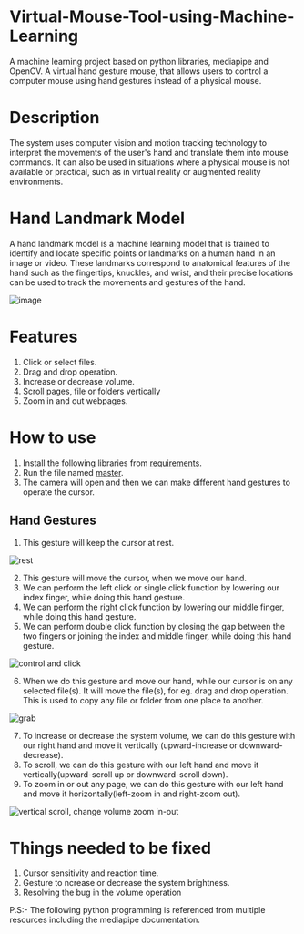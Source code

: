 # Virtual-Mouse-Tool-using-Machine-Learning
A machine learning project based on python libraries, mediapipe and OpenCV. A virtual hand gesture mouse, that allows users to control a computer mouse using hand gestures instead of a physical mouse.

# Description
The system uses computer vision and motion tracking technology to interpret the movements of the user's hand and translate them into mouse commands. It can also be used in situations where a physical mouse is not available or practical, such as in virtual reality or augmented reality environments.

# Hand Landmark Model
A hand landmark model is a machine learning model that is trained to identify and locate specific points or landmarks on a human hand in an image or video. These landmarks correspond to anatomical features of the hand such as the fingertips, knuckles, and wrist, and their precise locations can be used to track the movements and gestures of the hand.

![image](https://user-images.githubusercontent.com/116565203/223192726-9504f04f-7461-40a6-b00e-a179e7a6f321.png)

# Features
1. Click or select files.
2. Drag and drop operation.
3. Increase or decrease volume.
4. Scroll pages, file or folders vertically
5. Zoom in and out webpages.

# How to use
1. Install the following libraries from [requirements](https://github.com/Sampreet-cell/Virtual-Mouse/blob/main/requirements.txt).
1. Run the file named [master](https://github.com/Sampreet-cell/Virtual-Mouse/blob/main/master.py).
2. The camera will open and then we can make different hand gestures to operate the cursor.
## Hand Gestures
1. This gesture will keep the cursor at rest.

![rest](https://user-images.githubusercontent.com/116565203/223194105-ef1bd390-a32f-448d-a4ec-daf5851a2b79.jpg)

2. This gesture will move the cursor, when we move our hand.
3. We can perform the left click or single click function by lowering our index finger, while doing this hand gesture.
4. We can perform the right click function by lowering our middle finger, while doing this hand gesture.
5. We can perform double click function by closing the gap between the two fingers or joining the index and middle finger, while doing this hand gesture.

![control and click](https://user-images.githubusercontent.com/116565203/223197255-434f7bd5-baeb-41ea-a6f8-c4477d7d691e.jpg)

6. When we do this gesture and move our hand, while our cursor is on any selected file(s). It will move the file(s), for eg. drag and drop operation. This is used to copy any file or folder from one place to another.

![grab](https://user-images.githubusercontent.com/116565203/223200008-cc3d104c-5639-4b1f-98de-e372c058a6bc.jpg)

7. To increase or decrease the system volume, we can do this gesture with our right hand and move it vertically (upward-increase or downward-decrease).
8. To scroll, we can do this gesture with our left hand and move it vertically(upward-scroll up or downward-scroll down).
9. To zoom in or out any page, we can do this gesture with our left hand and move it horizontally(left-zoom in and right-zoom out).

![vertical scroll, change volume   zoom in-out](https://user-images.githubusercontent.com/116565203/223200155-b962d635-1bbf-4210-a333-27c26277f615.jpg)

# Things needed to be fixed
1. Cursor sensitivity and reaction time.
2. Gesture to ncrease or decrease the system brightness.
3. Resolving the bug in the volume operation

P.S:- The following python programming is referenced from multiple resources including the mediapipe documentation.
